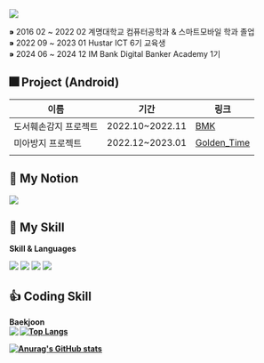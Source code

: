 <img src="https://capsule-render.vercel.app/api?type=waving&color=auto&height=300&section=header&text=Hello%20World&fontSize=90" />


⁍ 2016 02 ~ 2022 02 계명대학교 컴퓨터공학과 & 스마트모바일 학과 졸업 <br>
⁍ 2022 09 ~ 2023 01 Hustar ICT 6기 교육생  <br>
⁍ 2024 06 ~ 2024 12 IM Bank Digital Banker Academy 1기 <br>


## 🎆 Project (Android)
| 이름       | 기간      | 링크              |
|------------|-----------|-------------------|
| 도서훼손감지 프로젝트     | 2022.10~2022.11    | [BMK](https://github.com/cho123456789/Hustar-BMK-Android) |
| 미아방지 프로젝트   | 2022.12~2023.01   | [Golden_Time](https://github.com/cho123456789/Hustar6_Golden_Time)    |
|  |  |  |

## 🛀 My Notion
</b> [<img src="https://img.shields.io/badge/Notion-000000?style=flat-square&logo=Notion&logoColor=white"/>](https://laser-zinc-624.notion.site/cho-Hyung-Seok-ff074d2da80a48e7a06cb057634f6b1e) 

## 💪 My Skill </b> <br>
<b> Skill & Languages </b> <br>
<p>
<img src="https://img.shields.io/badge/Android-3DDC84?style=flat-square&logo=Android&logoColor=white"/> <img src="https://img.shields.io/badge/Python-0000ff?style=flat-square&logo=python&logoColor=white"/> <img src="https://img.shields.io/badge/LabView-ffD400?style=flat-square&logo=labview&logoColor=white"/> <img src="https://img.shields.io/badge/mysql-8977AD?style=flat-square&logo=mysql&logoColor=white"/>
</p>


## 👍 Coding Skill
<b>  Baekjoon </b> <br> 
<img align='left' src="http://mazassumnida.wtf/api/v2/generate_badge?boj=d123">
<b>
[![Top Langs](https://github-readme-stats.vercel.app/api/top-langs/?username=cho123456789&langs_count=10&layout=compact&theme=dark)](https://github.com/jogilsang/jogilsang)﻿


[![Anurag's GitHub stats](https://github-readme-stats.vercel.app/api?username=cho123456789)](https://github.com/anuraghazra/github-readme-stats)

